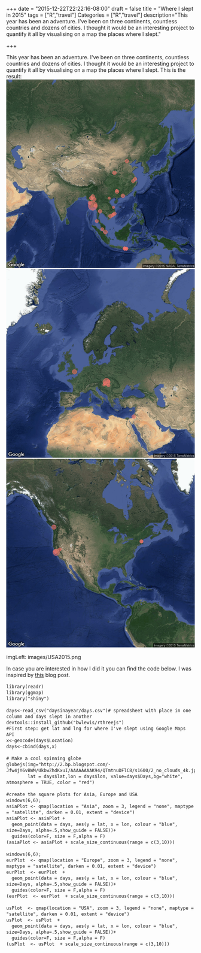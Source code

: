 +++
date = "2015-12-22T22:22:16-08:00"
draft = false
title = "Where I slept in 2015"
tags = ["R","travel"]
Categories = ["R","travel"]
description="This year has been an adventure. I've been on three continents, countless countries and dozens of cities. I thought it would be an interesting project to quantify it all by visualising on a map the places where I slept."

+++

This year has been an adventure. I've been on three continents, countless countries and dozens of cities.
I thought it would be an interesting project to quantify it all by visualising on a map the places where I slept.
This is the result:
![Asia](/images/Asia2015.png)
![EU](/images/EU2015.png)
![USA](/images/USA2015.png)

imgLeft: images/USA2015.png


In case you are interested in how I did it you can find the code below. I was inspired by [this](http://blog.revolutionanalytics.com/2015/11/marriott.html) blog post.

```
library(readr)
library(ggmap)
library("shiny")

days<-read_csv("daysinayear/days.csv")# spreadsheet with place in one column and days slept in another
devtools::install_github("bwlewis/rthreejs")
#First step: get lat and lng for where I've slept using Google Maps API
x<-geocode(days$Location)
days<-cbind(days,x)

# Make a cool spinning globe
globejs(img="http://2.bp.blogspot.com/-Jfw4jY6vBWM/UkbwZhdKxuI/AAAAAAAAK94/QTmtnuDFlC8/s1600/2_no_clouds_4k.jpg",
        lat = days$lat,lon = days$lon, value=days$Days,bg="white", atmosphere = TRUE, color = "red")

#create the square plots for Asia, Europe and USA
windows(6,6);
asiaPlot <- qmap(location = "Asia", zoom = 3, legend = "none", maptype = "satellite", darken = 0.01, extent = "device")
asiaPlot <- asiaPlot +
  geom_point(data = days, aes(y = lat, x = lon, colour = "blue", size=Days, alpha=.5,show_guide = FALSE))+
  guides(color=F, size = F,alpha = F)
(asiaPlot <- asiaPlot + scale_size_continuous(range = c(3,10)))

windows(6,6);
eurPlot  <- qmap(location = "Europe", zoom = 3, legend = "none", maptype = "satellite", darken = 0.01, extent = "device")
eurPlot  <- eurPlot  +
  geom_point(data = days, aes(y = lat, x = lon, colour = "blue", size=Days, alpha=.5,show_guide = FALSE))+
  guides(color=F, size = F,alpha = F)
(eurPlot  <- eurPlot  + scale_size_continuous(range = c(3,10)))

usPlot  <- qmap(location = "USA", zoom = 3, legend = "none", maptype = "satellite", darken = 0.01, extent = "device")
usPlot  <- usPlot  +
  geom_point(data = days, aes(y = lat, x = lon, colour = "blue", size=Days, alpha=.5,show_guide = FALSE))+
  guides(color=F, size = F,alpha = F)
(usPlot  <- usPlot  + scale_size_continuous(range = c(3,10)))

```

